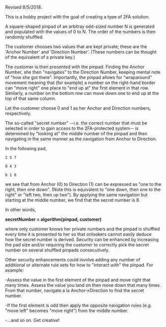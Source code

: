 Revised 8/5/2018.

This is a hobby project with the goal of creating a type of 2FA solution.

A square-shaped pinpad of an arbitray odd-sized number N is generated and populated with the values of 0 to N. The order of the numbers is then randomly shuffled. 

The customer chooses two values that are kept private; these are the 'Anchor Number' and 'Direction Number'. (These numbers can be thought of the equivalent of a private key.)

The customer is then presented with the pinpad. Finding the Anchor Number, she then "navigates" to the Direction Number, keeping mental note of "how she got there". Importantly, the pinpad allows for "wraparound" movement meaning that (for example) a number on the right-hand border can "move right" one place to "end up at" the first element in that row. Similarly, a number on the bottom row can move down one to end up at the top of that same column. 

Let the customer choose 0 and 1 as her Anchor and Direction numbers, respectively.

The so-called "secret number" --i.e. the correct number that must be selected in order to gain access to the 2FA-protected system-- is determined by "looking at" the middle number of the pinpad and then navigating in the same manner as the navigation from Anchor to Direction.

In the following pad,

`2 5 7`

`0 4 3`

`6 1 8`

we see that from Anchor (0) to Direction (1) can be expressed as "one to the right, then one down". (Note this is equivalent to "one down, then one to the right" or "left two, then up two"). By applying the same navigation but starting at the middle number, we find that the secret number is 8.

In other words,

**secretNumber = algorithm(pinpad, customer)**

where only customer knows her private numbers and the pinpad is shuffled every time it is presented to her so that onlookers cannot easily deduce how the secret number is derived. Security can be enhanced by increasing the pad size and/or requiring the customer to correctly pick the secret number on several shuffled pinpads consecutively.

Other security enhancements could involve adding any number of additional or alternate rule sets for how to "interact with" the pinpad. For example:

-Assess the value in the first element of the pinpad and move right that many times. Assess the value you land on then move down that many times. From that number, navigate a la Anchor->Direction to find the secret number.

-If the first element is odd then apply the opposite navigation rules (e.g. "move left" becomes "move right") from the middle number.

-...and so on. Get creative!
